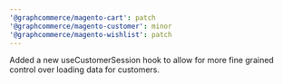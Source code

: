 ```yaml
---
'@graphcommerce/magento-cart': patch
'@graphcommerce/magento-customer': minor
'@graphcommerce/magento-wishlist': patch
---
```


Added a new useCustomerSession hook to allow for more fine grained control over loading data for customers.
